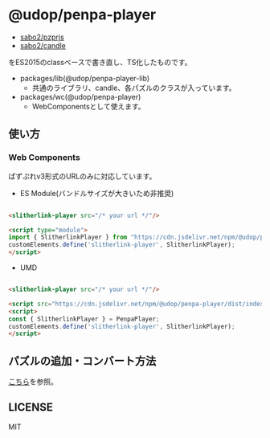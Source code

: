 @udop/penpa-player
================

* [sabo2/pzprjs](https://github.com/sabo2/pzprjs)
* [sabo2/candle](https://github.com/sabo2/candle)

をES2015のclassベースで書き直し、TS化したものです。

* packages/lib(@udop/penpa-player-lib)
    * 共通のライブラリ、candle、各パズルのクラスが入っています。
* packages/wc(@udop/penpa-player)
    * WebComponentsとして使えます。



## 使い方

### Web Components
ぱずぷれv3形式のURLのみに対応しています。

* ES Module(バンドルサイズが大きいため非推奨)

```html

<slitherlink-player src="/* your url */"/>

<script type="module"> 
import { SlitherlinkPlayer } from "https://cdn.jsdelivr.net/npm/@udop/penpa-player/dist/index.es.js";
customElements.define('slitherlink-player', SlitherlinkPlayer);
</script>
```

* UMD
```html

<slitherlink-player src="/* your url */"/>

<script src="https://cdn.jsdelivr.net/npm/@udop/penpa-player/dist/index.umd.js"></script>
<script> 
const { SlitherlinkPlayer } = PenpaPlayer;
customElements.define('slitherlink-player', SlitherlinkPlayer);
</script>
```

## パズルの追加・コンバート方法
[こちら](docs/variety.md)を参照。

## LICENSE
MIT